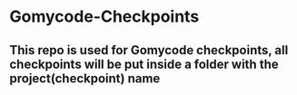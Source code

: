# Gomycode-Checkpoints
## This repo is used for Gomycode checkpoints, all checkpoints will be put inside a folder with the project(checkpoint) name

